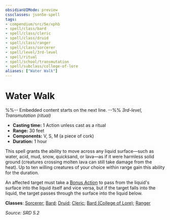 ```yaml
---
obsidianUIMode: preview
cssclasses: json5e-spell
tags:
- compendium/src/5e/xphb
- spell/class/bard
- spell/class/cleric
- spell/class/druid
- spell/class/ranger
- spell/class/sorcerer
- spell/level/3rd-level
- spell/ritual
- spell/school/transmutation
- spell/subclass/college-of-lore
aliases: ["Water Walk"]
---
```

# Water Walk
%%-- Embedded content starts on the next line. --%%
*3rd-level, Transmutation (ritual)*  

- **Casting time:** 1 Action unless cast as a ritual
- **Range:** 30 feet
- **Components:** V, S, M (a piece of cork)
- **Duration:** 1 hour

This spell grants the ability to move across any liquid surface—such as water, acid, mud, snow, quicksand, or lava—as if it were harmless solid ground (creatures crossing molten lava can still take damage from the heat). Up to ten willing creatures of your choice within range gain this ability for the duration.

An affected target must take a [Bonus Action](rules/variant-rules/bonus-action-xphb.md) to pass from the liquid's surface into the liquid itself and vice versa, but if the target falls into the liquid, the target passes through the surface into the liquid below.

**Classes**: [Sorcerer](compendium/lists/list-spells-classes-sorcerer.md); [Bard](compendium/lists/list-spells-classes-bard.md); [Druid](compendium/lists/list-spells-classes-druid.md); [Cleric](compendium/lists/list-spells-classes-cleric.md); [Bard (College of Lore)](compendium/lists/list-spells-classes-bard-xphb-college-of-lore-xphb.md "subclass=XPHB;class=XPHB"); [Ranger](compendium/lists/list-spells-classes-ranger.md)

*Source: SRD 5.2*